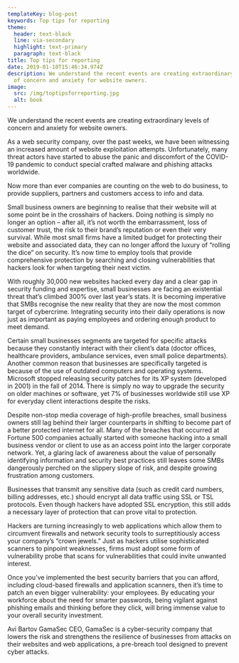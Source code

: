 ```yaml
---
templateKey: blog-post
keywords: Top tips for reporting
theme:
  header: text-black
  line: via-secondary
  highlight: text-primary
  paragraph: text-black
title: Top tips for reporting
date: 2019-01-10T15:46:34.974Z
description: We understand the recent events are creating extraordinary levels
  of concern and anxiety for website owners.
image:
  src: /img/toptipsforreporting.jpg
  alt: book
---
```

We understand the recent events are creating extraordinary levels of concern and anxiety for website owners.

As a web security company, over the past weeks, we have been witnessing an increased amount of website exploitation attempts. Unfortunately, many threat actors have started to abuse the panic and discomfort of the COVID-19 pandemic to conduct special crafted malware and phishing attacks worldwide.

Now more than ever companies are counting on the web to do business, to provide suppliers, partners and customers access to info and data.

Small business owners are beginning to realise that their website will at some point be in the crosshairs of hackers. Doing nothing is simply no longer an option – after all, it’s not worth the embarrassment, loss of customer trust, the risk to their brand’s reputation or even their very survival. While most small firms have a limited budget for protecting their website and associated data, they can no longer afford the luxury of “rolling the dice” on security. It’s now time to employ tools that provide comprehensive protection by searching and closing vulnerabilities that hackers look for when targeting their next victim.

With roughly 30,000 new websites hacked every day and a clear gap in security funding and expertise, small businesses are facing an existential threat that’s climbed 300% over last year’s stats. It is becoming imperative that SMBs recognise the new reality that they are now the most common target of cybercrime. Integrating security into their daily operations is now just as important as paying employees and ordering enough product to meet demand.

Certain small businesses segments are targeted for specific attacks because they constantly interact with their client’s data (doctor offices, healthcare providers, ambulance services, even small police departments). Another common reason that businesses are specifically targeted is because of the use of outdated computers and operating systems. Microsoft stopped releasing security patches for its XP system (developed in 2001) in the fall of 2014. There is simply no way to upgrade the security on older machines or software, yet 7% of businesses worldwide still use XP for everyday client interactions despite the risks.

Despite non-stop media coverage of high-profile breaches, small business owners still lag behind their larger counterparts in shifting to become part of a better protected internet for all. Many of the breaches that occurred at Fortune 500 companies actually started with someone hacking into a small business vendor or client to use as an access point into the larger corporate network. Yet, a glaring lack of awareness about the value of personally identifying information and security best practices still leaves some SMBs dangerously perched on the slippery slope of risk, and despite growing frustration among customers.

Businesses that transmit any sensitive data (such as credit card numbers, billing addresses, etc.) should encrypt all data traffic using SSL or TSL protocols. Even though hackers have adopted SSL encryption, this still adds a necessary layer of protection that can prove vital to protection.

Hackers are turning increasingly to web applications which allow them to circumvent firewalls and network security tools to surreptitiously access your company’s “crown jewels.” Just as hackers utilise sophisticated scanners to pinpoint weaknesses, firms must adopt some form of vulnerability probe that scans for vulnerabilities that could invite unwanted interest.

Once you’ve implemented the best security barriers that you can afford, including cloud-based firewalls and application scanners, then it’s time to patch an even bigger vulnerability: your employees. By educating your workforce about the need for smarter passwords, being vigilant against phishing emails and thinking before they click, will bring immense value to your overall security investment.

Avi Bartov GamaSec CEO, GamaSec is a cyber-security company that lowers the risk and strengthens the resilience of businesses from attacks on their websites and web applications, a pre-breach tool designed to prevent cyber attacks.